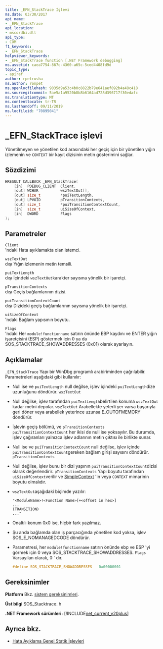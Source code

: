 ```yaml
---
title: _EFN_StackTrace İşlevi
ms.date: 03/30/2017
api_name:
- _EFN_StackTrace
api_location:
- mscordbi.dll
api_type:
- COM
f1_keywords:
- _EFN_StackTrace
helpviewer_keywords:
- _EFN_StackTrace function [.NET Framework debugging]
ms.assetid: caea7754-867c-4360-a65c-5ced4408fd9d
topic_type:
- apiref
author: rpetrusha
ms.author: ronpet
ms.openlocfilehash: 9035d9a53c4b0c8822b79e641aef092b4a48c418
ms.sourcegitcommit: 5ae5a1a9520b8b8b6164ad728d396717f30edafc
ms.translationtype: MT
ms.contentlocale: tr-TR
ms.lasthandoff: 09/11/2019
ms.locfileid: "70895041"
---
```

# <a name="_efn_stacktrace-function"></a>\_EFN\_StackTrace işlevi
Yönetilmeyen ve yönetilen kod arasındaki her geçiş için bir yönetilen yığın izlemenin ve `CONTEXT` bir kayıt dizisinin metin gösterimini sağlar.  
  
## <a name="syntax"></a>Sözdizimi  
  
```cpp  
HRESULT CALLBACK _EFN_StackTrace(  
    [in]  PDEBUG_CLIENT  Client,  
    [out] WCHAR          wszTextOut[],  
    [out] size_t         *puiTextLength,  
    [out] LPVOID         pTransitionContexts,  
    [out] size_t         *puiTransitionContextCount,  
    [in]  size_t         uiSizeOfContext,  
    [in]  DWORD          Flags  
);  
```  
  
## <a name="parameters"></a>Parametreler  
 `Client`  
 'ndaki Hata ayıklamakta olan istemci.  
  
 `wszTextOut`  
 dışı Yığın izlemenin metin temsili.  
  
 `puiTextLength`  
 dışı İçindeki `wszTextOut`karakter sayısına yönelik bir işaretçi.  
  
 `pTransitionContexts`  
 dışı Geçiş bağlamlarının dizisi.  
  
 `puiTransitionContextCount`  
 dışı Dizideki geçiş bağlamlarının sayısına yönelik bir işaretçi.  
  
 `uiSizeOfContext`  
 'ndaki Bağlam yapısının boyutu.  
  
 `Flags`  
 'ndaki Her `module!functionname` satırın önünde EBP kaydını ve ENTER yığın işaretçisini (ESP) göstermek için 0 ya da SOS_STACKTRACE_SHOWADDRESSES (0x01) olarak ayarlayın.  
  
## <a name="remarks"></a>Açıklamalar  
 `_EFN_StackTrace` Yapı bir WinDbg programlı arabiriminden çağrılabilir. Parametreleri aşağıdaki gibi kullanılır:  
  
- Null ise ve `puiTextLength` null değilse, işlev içindeki `puiTextLength`dize uzunluğunu döndürür. `wszTextOut`  
  
- Null değilse, işlev tarafından `puiTextLength`belirtilen konuma `wszTextOut` kadar metni depolar. `wszTextOut` Arabellekte yeterli yer varsa başarıyla geri döner veya arabellek yeterince uzunsa E_OUTOFMEMORY döndürür.  
  
- İşlevin geçiş bölümü, ve `pTransitionContexts` `puiTransitionContextCount` her ikisi de null ise yoksayılır. Bu durumda, işlev çağıranları yalnızca işlev adlarının metin çıktısı ile birlikte sunar.  
  
- Null ise ve `puiTransitionContextCount` null değilse, işlev içinde `puiTransitionContextCount`gereken bağlam girişi sayısını döndürür. `pTransitionContexts`  
  
- Null değilse, işlev bunu bir dizi yapının `puiTransitionContextCount`dizisi olarak değerlendirir. `pTransitionContexts` Yapı boyutu tarafından `uiSizeOfContext`verilir ve [SimpleContext](../../../../docs/framework/unmanaged-api/debugging/stacktrace-simplecontext-structure.md) 'in veya `CONTEXT` mimarinin boyutu olmalıdır.  
  
- `wszTextOut`aşağıdaki biçimde yazılır:  
  
    ```output  
    "<ModuleName>!<Function Name>[+<offset in hex>]  
    ...  
    (TRANSITION)  
    ..."  
    ```  
  
- Onaltılı konum 0x0 ise, hiçbir fark yazılmaz.  
  
- Şu anda bağlamda olan iş parçacığında yönetilen kod yoksa, işlev SOS_E_NOMANAGEDCODE döndürür.  
  
- Parametresi, her `module!functionname` satırın önünde ebp ve ESP 'yi görmek için 0 veya SOS_STACKTRACE_SHOWADDRESSES. `Flags` Varsayılan olarak, 0 ' dır.  
  
    ```cpp  
    #define SOS_STACKTRACE_SHOWADDRESSES   0x00000001  
    ```  
  
## <a name="requirements"></a>Gereksinimler  
 **Platform** Bkz. [sistem gereksinimleri](../../../../docs/framework/get-started/system-requirements.md).  
  
 **Üst bilgi** SOS_Stacktrace. h  
  
 **.NET Framework sürümleri:** [!INCLUDE[net_current_v20plus](../../../../includes/net-current-v20plus-md.md)]  
  
## <a name="see-also"></a>Ayrıca bkz.

- [Hata Ayıklama Genel Statik İşlevleri](../../../../docs/framework/unmanaged-api/debugging/debugging-global-static-functions.md)

